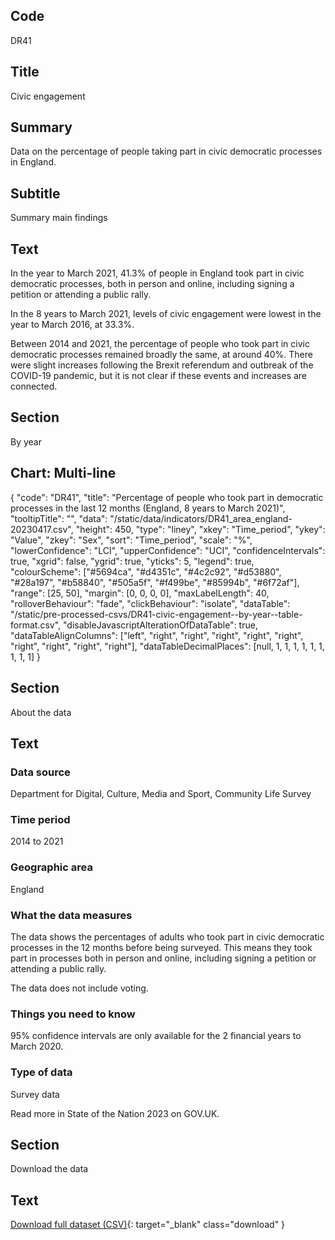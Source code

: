 ## Code
DR41

## Title
Civic engagement

## Summary
Data on the percentage of people taking part in civic democratic processes in England.

## Subtitle
Summary main findings

## Text
In the year to March 2021, 41.3% of people in England took part in civic democratic processes, both in person
and online, including signing a petition or attending a public rally.

In the 8 years to March 2021, levels of civic engagement were lowest in the year to March 2016, at 33.3%.

Between 2014 and 2021, the percentage of people who took part in civic democratic processes remained broadly the same,
at around 40%. There were slight increases following the Brexit referendum and outbreak of the COVID-19 pandemic,
but it is not clear if these events and increases are connected.

## Section
By year

## Chart: Multi-line
{
    "code": "DR41",
    "title": "Percentage of people who took part in democratic processes in the last 12 months (England, 8 years to March 2021)",
    "tooltipTitle": "",
    "data": "/static/data/indicators/DR41_area_england-20230417.csv",
    "height": 450,
    "type": "liney",
    "xkey": "Time_period",
    "ykey": "Value",
    "zkey": "Sex",
    "sort": "Time_period",
    "scale": "%",
    "lowerConfidence": "LCI",
    "upperConfidence": "UCI",
    "confidenceIntervals": true,
    "xgrid": false,
    "ygrid": true,
    "yticks": 5,
    "legend": true,
    "colourScheme": ["#5694ca", "#d4351c", "#4c2c92", "#d53880", "#28a197", "#b58840", "#505a5f", "#f499be", "#85994b", "#6f72af"],
    "range": [25, 50],
    "margin": [0, 0, 0, 0],
    "maxLabelLength": 40,
    "rolloverBehaviour": "fade",
    "clickBehaviour": "isolate",
    "dataTable": "/static/pre-processed-csvs/DR41-civic-engagement--by-year--table-format.csv",
    "disableJavascriptAlterationOfDataTable": true,
    "dataTableAlignColumns": ["left", "right", "right", "right", "right", "right", "right", "right", "right", "right"],
    "dataTableDecimalPlaces": [null, 1, 1, 1, 1, 1, 1, 1, 1, 1]
}

## Section
About the data

## Text
### Data source
Department for Digital, Culture, Media and Sport, Community Life Survey

### Time period
2014 to 2021

### Geographic area
England

### What the data measures
The data shows the percentages of adults who took part in civic democratic processes in the 12 months before being surveyed.
This means they took part in processes both in person and online, including signing a petition or attending a public rally. 

The data does not include voting.

### Things you need to know
95% confidence intervals are only available for the 2 financial years to March 2020.

### Type of data
Survey data

Read more in State of the Nation 2023 on GOV.UK.

## Section
Download the data

## Text
[Download full dataset (CSV)](/static/data/full-datasets/DR41-civic-engagement--full-dataset.csv){: target="_blank" class="download" }
